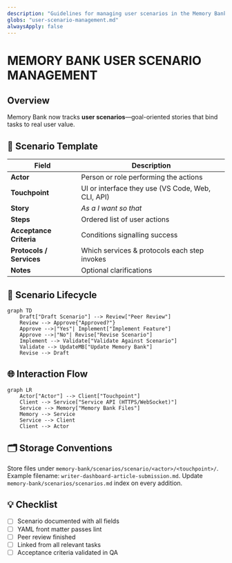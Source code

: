 ```yaml
---
description: "Guidelines for managing user scenarios in the Memory Bank"
globs: "user-scenario-management.md"
alwaysApply: false
---
```

# MEMORY BANK USER SCENARIO MANAGEMENT

## Overview
Memory Bank now tracks **user scenarios**—goal-oriented stories that bind tasks to real user value.

## 📑 Scenario Template
| Field | Description |
|-------|-------------|
| **Actor** | Person or role performing the actions |
| **Touchpoint** | UI or interface they use (VS Code, Web, CLI, API) |
| **Story** | *As a <actor> I want <goal> so that <benefit>* |
| **Steps** | Ordered list of user actions |
| **Acceptance Criteria** | Conditions signalling success |
| **Protocols / Services** | Which services & protocols each step invokes |
| **Notes** | Optional clarifications |

## 🧭 Scenario Lifecycle
```mermaid
graph TD
    Draft["Draft Scenario"] --> Review["Peer Review"]
    Review --> Approve{"Approved?"}
    Approve -->|"Yes"| Implement["Implement Feature"]
    Approve -->|"No"| Revise["Revise Scenario"]
    Implement --> Validate["Validate Against Scenario"]
    Validate --> UpdateMB["Update Memory Bank"]
    Revise --> Draft
````

## 🌐 Interaction Flow

```mermaid
graph LR
    Actor["Actor"] --> Client["Touchpoint"]
    Client --> Service["Service API (HTTPS/WebSocket)"]
    Service --> Memory["Memory Bank Files"]
    Memory --> Service
    Service --> Client
    Client --> Actor
```

## 🗂 Storage Conventions

Store files under `memory-bank/scenarios/scenario/<actor>/<touchpoint>/`.
Example filename: `writer-dashboard-article-submission.md`.
Update `memory-bank/scenarios/scenarios.md` index on every addition.

## 💡 Checklist

* [ ] Scenario documented with all fields
* [ ] YAML front matter passes lint
* [ ] Peer review finished
* [ ] Linked from all relevant tasks
* [ ] Acceptance criteria validated in QA

